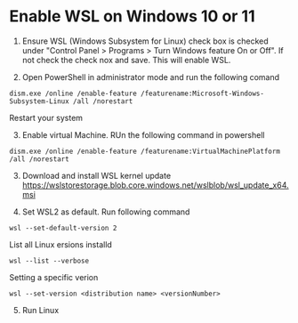 # Enable WSL on Windows 10 or 11

1. Ensure WSL (Windows Subsystem for Linux) check box is checked under "Control Panel > Programs > Turn Windows feature On or Off". If not check the check nox and save. This will enable WSL.

2. Open PowerShell in administrator mode and run the following comand
```
dism.exe /online /enable-feature /featurename:Microsoft-Windows-Subsystem-Linux /all /norestart
```
Restart your system

3. Enable virtual Machine. RUn the following command in powershell
```
dism.exe /online /enable-feature /featurename:VirtualMachinePlatform /all /norestart
```

3. Download and install WSL kernel update https://wslstorestorage.blob.core.windows.net/wslblob/wsl_update_x64.msi

4. Set WSL2 as default. Run following command
```
wsl --set-default-version 2
```
List all Linux ersions installd
```
wsl --list --verbose
```

Setting a specific verion
```
wsl --set-version <distribution name> <versionNumber>
```

5. Run Linux

